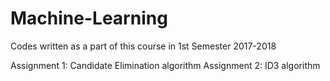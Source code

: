 # Machine-Learning
Codes written as a part of this course in 1st Semester 2017-2018

Assignment 1: Candidate Elimination algorithm
Assignment 2: ID3 algorithm
